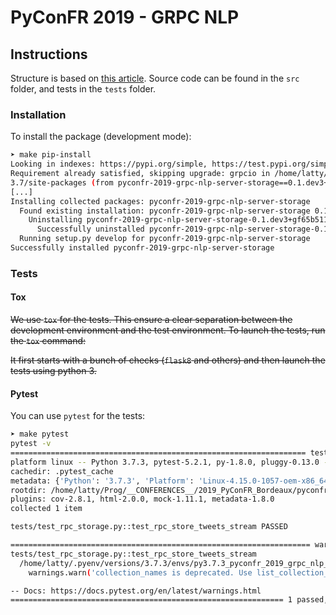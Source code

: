 # PyConFR 2019 - GRPC NLP

## Instructions

Structure is based on [this article](https://blog.ionelmc.ro/2014/05/25/python-packaging/#the-structure). Source code can be found in the `src` folder, and tests in the `tests` folder.

### Installation

To install the package (development mode):

```bash
➤ make pip-install
Looking in indexes: https://pypi.org/simple, https://test.pypi.org/simple/                                                                               Obtaining file:///home/latty/Prog/__CONFERENCES__/2019_PyConFR_Bordeaux/pyconfr_2019_grpc_nlp_server_storage (from -r requirements.txt (line 1))         
Requirement already satisfied, skipping upgrade: grpcio in /home/latty/.pyenv/versions/3.7.3/envs/py3.7.3_pyconfr_2019_grpc_nlp_server_storage/lib/python
3.7/site-packages (from pyconfr-2019-grpc-nlp-server-storage==0.1.dev3+gf65b511.d20191019->-r requirements.txt (line 1)) (1.24.1)
[...]
Installing collected packages: pyconfr-2019-grpc-nlp-server-storage
  Found existing installation: pyconfr-2019-grpc-nlp-server-storage 0.1.dev3+gf65b511.d20191019
    Uninstalling pyconfr-2019-grpc-nlp-server-storage-0.1.dev3+gf65b511.d20191019:
      Successfully uninstalled pyconfr-2019-grpc-nlp-server-storage-0.1.dev3+gf65b511.d20191019
  Running setup.py develop for pyconfr-2019-grpc-nlp-server-storage
Successfully installed pyconfr-2019-grpc-nlp-server-storage   
```

### Tests

#### Tox
~~We use `tox` for the tests. This ensure a clear separation between the development environment and the test environment.
To launch the tests, run the `tox` command:~~

~~It first starts with a bunch of checks (`flask8` and others) and then launch the tests using python 3.~~

#### Pytest
You can use `pytest` for the tests:
```bash
➤ make pytest           
pytest -v
================================================================== test session starts ==================================================================
platform linux -- Python 3.7.3, pytest-5.2.1, py-1.8.0, pluggy-0.13.0 -- /home/latty/.pyenv/versions/3.7.3/envs/py3.7.3_pyconfr_2019_grpc_nlp_server_storage/bin/python3.7
cachedir: .pytest_cache
metadata: {'Python': '3.7.3', 'Platform': 'Linux-4.15.0-1057-oem-x86_64-with-debian-buster-sid', 'Packages': {'pytest': '5.2.1', 'py': '1.8.0', 'pluggy': '0.13.0'}, 'Plugins': {'cov': '2.8.1', 'html': '2.0.0', 'mock': '1.11.1', 'metadata': '1.8.0'}}
rootdir: /home/latty/Prog/__CONFERENCES__/2019_PyConFR_Bordeaux/pyconfr_2019_grpc_nlp_server_storage, inifile: setup.cfg, testpaths: tests
plugins: cov-2.8.1, html-2.0.0, mock-1.11.1, metadata-1.8.0
collected 1 item                                                                                                                                        

tests/test_rpc_storage.py::test_rpc_store_tweets_stream PASSED                                                                                    [100%]

=================================================================== warnings summary ====================================================================
tests/test_rpc_storage.py::test_rpc_store_tweets_stream
  /home/latty/.pyenv/versions/3.7.3/envs/py3.7.3_pyconfr_2019_grpc_nlp_server_storage/lib/python3.7/site-packages/mongomock/database.py:64: UserWarning: collection_names is deprecated. Use list_collection_names instead.
    warnings.warn('collection_names is deprecated. Use list_collection_names instead.')

-- Docs: https://docs.pytest.org/en/latest/warnings.html
============================================================= 1 passed, 1 warnings in 2.45s =============================================================
```
